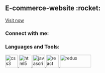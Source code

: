 <h2 align="left">E-commerce-website :rocket: </h2>
 
[Visit now](https://samstore.netlify.app)

<h3 align="left">Connect with me:</h3>
<p align="left">
</p>

<h3 align="left">Languages and Tools:</h3>
<p align="left"> <a href="https://www.w3schools.com/css/" target="_blank" rel="noreferrer"> <img src="https://upload.wikimedia.org/wikipedia/commons/thumb/d/d5/CSS3_logo_and_wordmark.svg/1452px-CSS3_logo_and_wordmark.svg.png" alt="css3" width="40" height="40"/> </a> <a href="https://www.w3.org/html/" target="_blank" rel="noreferrer"> <img src="https://upload.wikimedia.org/wikipedia/commons/thumb/6/61/HTML5_logo_and_wordmark.svg/512px-HTML5_logo_and_wordmark.svg.png?20170517184425" alt="html5" width="40" height="40"/> </a> <a href="https://developer.mozilla.org/en-US/docs/Web/JavaScript" target="_blank" rel="noreferrer"> <img src="https://upload.wikimedia.org/wikipedia/commons/6/6a/JavaScript-logo.png" alt="javascript" width="40" height="40"/> </a> <a href="https://reactjs.org/" target="_blank" rel="noreferrer"> <img src="https://cdn1.iconfinder.com/data/icons/programing-development-8/24/react_logo-512.png" alt="react" width="40" height="40"/> </a> <a href="https://redux.js.org" target="_blank" rel="noreferrer"> <img src="https://miro.medium.com/v2/resize:fit:1400/1*81uqJUFs_dNwijDAUtAo1A.png" alt="redux" width="100" height="40"/> </p>
